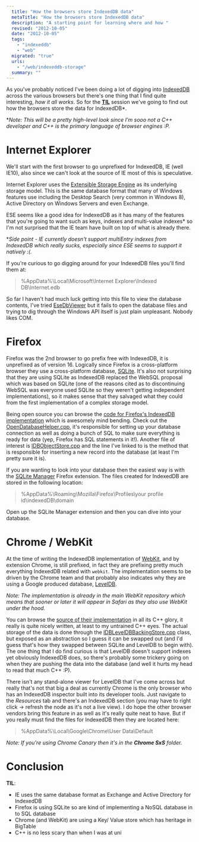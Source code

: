 ```yaml
---
  title: "How the browsers store IndexedDB data"
  metaTitle: "How the browsers store IndexedDB data"
  description: "A starting point for learning where and how "
  revised: "2012-10-05"
  date: "2012-10-05"
  tags: 
    - "indexeddb"
    - "web"
  migrated: "true"
  urls: 
    - "/web/indexeddb-storage"
  summary: ""
---
```

As you've probably noticed I've been doing a lot of digging into [IndexedDB](http://www.w3.org/TR/IndexedDB/) across the various browsers but there's one thing that I find quite interesting, _how it all works_. So for the **[TIL](http://www.reddit.com/r/todayilearned/)** session we've going to find out how the browsers store the data for IndexedDB*.

*_Note: This will be a pretty high-level look since I'm sooo not a C++ developer and C++ is the primary language of browser engines :P._

# Internet Explorer

We'll start with the first browser to go unprefixed for IndexedDB, IE (well IE10), also since we can't look at the source of IE most of this is speculative.

Internet Explorer uses the [Extensible Storage Engine](http://en.wikipedia.org/wiki/Extensible_Storage_Engine) as its underlying storage model. This is the same database format that many of Windows features use including the Desktop Search (very common in Windows 8), Active Directory on Windows Servers and even Exchange.

ESE seems like a good idea for IndexedDB as it has many of the features that you're going to want such as keys, indexes and multi-value indexes* so I'm not surprised that the IE team have built on top of what is already there.

*_Side point - IE currently doesn't support multiEntry indexes from IndexedDB which really sucks, especially since ESE seems to support it natively :(._

If you're curious to go digging around for your IndexedDB files you'll find them at:

> %AppData%\Local\Microsoft\Internet Explorer\Indexed DB\Internet.edb

So far I haven't had much luck getting into this file to view the database contents, I've tried [EseDbViewer](http://www.woanware.co.uk/?page_id=89) but it fails to open the database files and trying to dig through the Windows API itself is just plain unpleasant. Nobody likes COM.

# Firefox

Firefox was the 2nd browser to go prefix free with IndexedDB, it is unprefixed as of version 16. Logically since Firefox is a cross-platform browser they use a cross-platform database, [SQLite](http://www.sqlite.org/). It's also not surprising that they are using SQLite as IndexedDB replaced the WebSQL proposal which was based on SQLite (one of the reasons cited as to discontinuing WebSQL was everyone used SQLite so they weren't getting independent implementations), so it makes sense that they salvaged what they could from the first implementation of a complex storage model.

Being open source you can browse the [code for Firefox's IndexedDB implementation](http://mxr.mozilla.org/mozilla-aurora/source/dom/indexedDB/) which is awesomely mind bending. Check out the [OpenDatabaseHelper.cpp](http://mxr.mozilla.org/mozilla-aurora/source/dom/indexedDB/OpenDatabaseHelper.cpp), it's responsible for setting up your database connection as well as doing a bunch of SQL to make sure everything is ready for data (yep, Firefox has SQL statements in it!). Another file of interest is [IDBObjectStore.cpp](http://mxr.mozilla.org/mozilla-aurora/source/dom/indexedDB/IDBObjectStore.cpp#1594) and the line I've linked to is the method that is responsible for inserting a new record into the database (at least I'm pretty sure it is).

If you are wanting to look into your database then the easiest way is with the [SQLite Manager](https://addons.mozilla.org/en-US/firefox/addon/sqlite-manager/) Firefox extension. The files created for IndexedDB are stored in the following location:

> %AppData%\Roaming\Mozilla\Firefox\Profiles\your profile id\indexedDB\domain

Open up the SQLite Manager extension and then you can dive into your database.

# Chrome / WebKit

At the time of writing the IndexedDB implementation of [WebKit](http://webkit.org), and by extension Chrome, is still prefixed, in fact they are prefixing pretty much everything IndexedDB related with `webkit`. The implementation seems to be driven by the Chrome team and that probably also indicates why they are using a Google produced database, [LevelDB](http://code.google.com/p/leveldb/).

_Note: The implementation is already in the main WebKit repository which means that sooner or later it will appear in Safari as they also use WebKit under the hood._

You can browse the [source of their implementation](https://trac.webkit.org/browser/trunk/Source/WebCore/Modules/indexeddb) in all its C++ glory, it really is quite nicely written, at least to my untrained C++ eyes. The actual storage of the data is done through the [IDBLevelDBBackingStore.cpp](https://trac.webkit.org/browser/trunk/Source/WebCore/Modules/indexeddb/IDBLevelDBBackingStore.cpp) class, but exposed as an abstraction so I guess it can be swapped out (and I'd guess that's how they swapped between SQLite and LevelDB to begin with). The one thing that I do find curious is that LevelDB doesn't support indexes yet obviously IndexedDB does, so there's probably some trickery going on when they are pushing the data into the database (and well it hurts my head to read that much C++ :P).

There isn't any stand-alone viewer for LevelDB that I've come across but really that's not that big a deal as currently Chrome is the only browser who has an IndexedDB inspector built into its developer tools. Just navigate to the _Resources_ tab and there's an IndexedDB section (you may have to right click -> refresh the node as it's not a live view). I do hope the other browser vendors bring this feature in as well as it's really quite neat to have. But if you really must find the files for IndexedDB then they are located here:

> %AppData%\Local\Google\Chrome\User Data\Default

_Note: If you're using Chrome Canary then it's in the **Chrome SxS** folder._

# Conclusion

**TIL**:

- IE uses the same database format as Exchange and Active Directory for IndexedDB
- Firefox is using SQLite so are kind of implementing a NoSQL database in to SQL database
- Chrome (and WebKit) are using a Key/ Value store which has heritage in BigTable
- C++ is no less scary than when I was at uni
